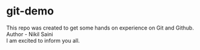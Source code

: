 # git-demo
This repo was created to get some hands on experience on Git and Github. <br>
Author - Nikil Saini
<br> I am excited to inform you all.
